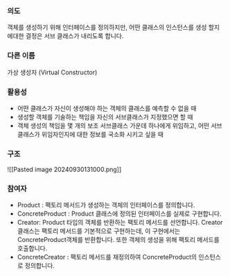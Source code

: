 
### 의도 
객체를 생성하기 위해 인터페이스를 정의하지만, 어떤 클래스의 인스턴스를 생성 할지 에대한 결정은 서브 클래스가 내리도록 합니다. 

### 다른 이름 
가상 생성자 (Virtual Constructor)

### 활용성
- 어떤 클래스가 자신이 생성해야 하는 객체의 클래스를 예측할 수 없을 때 
- 생성할 객체를 기술하는 책임을 자신의 서브클래스가 지정했으면 할 때 
- 객체 생성의 책임을 몇 개의 보조 서브클래스 가운데 하나에게 위임하고, 어떤 서브클래스가 위임자인지에 대한 정보를 국소화 시키고 싶을 때 


### 구조 
![[Pasted image 20240930131000.png]]

### 참여자 
- Product : 팩토리 메서드가 생성하는 객체의 인터페이스를 정의합니다. 
- ConcreteProduct : Product 클래스에 정의된 인터페이스를 실제로 구현합니다. 
- Creator: Product 타입의 객체를 반환하는 팩토리 메서드를 선언합니다. Creator 클래스는 팩토리 메서드를 기본적으로 구현하는데, 이 구현에서는 ConcreteProduct객체를 반환합니다. 또한 객체의 생성을 위해 팩토리 메서드를 호출합니다. 
- ConcreteCreator : 팩토리 메서드를 재정의하여 ConcreteProduct의 인스턴스로 정의합니다. 


